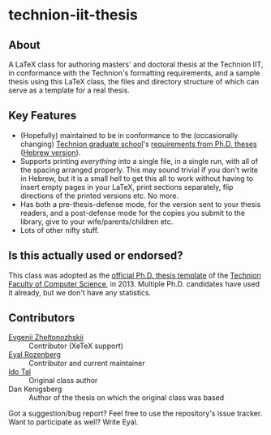 technion-iit-thesis
===================

About
-----

A LaTeX class for authoring masters' and doctoral thesis at the Technion IIT, in conformance with the Technion's formatting requirements, and a sample thesis using this LaTeX class, the files and directory structure of which  can serve as a template for a real thesis.

Key Features
------------

- (Hopefully) maintained to be in conformance to the (occasionally changing) [Technion graduate school](http://www.graduate.technion.ac.il/eng)'s [requirements from Ph.D. theses](http://www.graduate.technion.ac.il/eng/FinalProcedures/Editing%20%20Submission%20of%20Thesis.htm) ([Hebrew version](http://www.graduate.technion.ac.il/Heb/Graduation/Thesis_editing.asp)).
- Supports printing _everything_ into a single file, in a single run, with all of the spacing arranged properly. This may sound trivial if you don't write in Hebrew, but it is a small hell to get this all to work without having to insert empty pages in your LaTeX, print sections separately, flip directions of the printed versions etc. No more.
- Has both a pre-thesis-defense mode, for the version sent to your thesis readers, and a post-defense mode for the copies you submit to the library, give to your wife/parents/children etc.
- Lots of other nifty stuff.

Is this actually used or endorsed?
----------------------------------
This class was adopted as the [official Ph.D. thesis template](http://www.cs.technion.ac.il/graduate/etc/thesis-template/) of the [Technion Faculty of Computer Science](http://www.cs.technion.ac.il/), in 2013. Multiple Ph.D. candidates have used it already, but we don't have any statistics.

Contributors
------------

<dl>
<dt><a href="mailto:zheltonozhskiy@gmail.com">Evgenii Zheltonozhskii</a>
<dd>Contributor (XeTeX support)
<dt><a href="mailto:eyalroz@technion.ac.il">Eyal Rozenberg</a>
<dd>Contributor and current maintainer
<dt><a href="mailto:idotal@ee.technion.ac.il">Ido Tal</a>
<dd>Original class author
<dt>Dan Kenigsberg
<dd>Author of the thesis on which the original class was based
</dl>

Got a suggestion/bug report? Feel free to use the repository's issue tracker.
Want to participate as well? Write Eyal.
